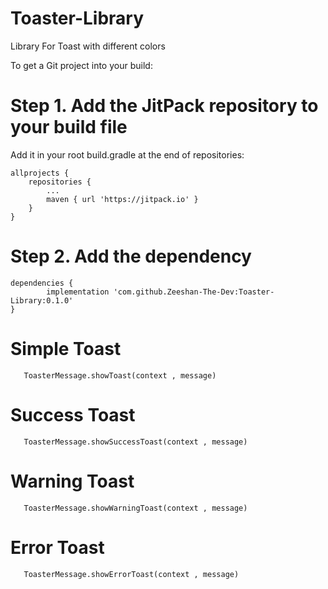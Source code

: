 # Toaster-Library
Library For Toast with different colors



To get a Git project into your build:

# Step 1. Add the JitPack repository to your build file

Add it in your root build.gradle at the end of repositories:

	allprojects {
		repositories {
			...
			maven { url 'https://jitpack.io' }
		}
	}
# Step 2. Add the dependency

	dependencies {
	        implementation 'com.github.Zeeshan-The-Dev:Toaster-Library:0.1.0'
	}
	
# Simple Toast
       ToasterMessage.showToast(context , message)
       
# Success Toast
       ToasterMessage.showSuccessToast(context , message)

# Warning Toast
       ToasterMessage.showWarningToast(context , message)

# Error Toast
       ToasterMessage.showErrorToast(context , message)


